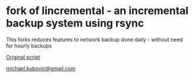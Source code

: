 fork of lincremental - an incremental backup system using rsync
=======================================================

This forks reduces features to network backup done daily - without need for hourly backups

[Original script](https://github.com/DanielKinsman/lincremental)

[michael.kubovic@gmail.com](mailto:michael.kubovic@gmail.com)

